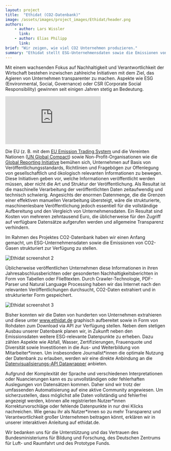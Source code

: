 ```yaml
---
layout: project
title:  "Ethidat (CO2-Datenbank)"
image: /assets/images/project_images/Ethidat/header.png
authors:
    - author: Lars Wissler
      link:
    - author: Elias Philipp
      link:
brief: "Wir zeigen, wie viel CO2 Unternehmen produzieren."
summary: "Ethidat stellt ESG-Unternehmensdaten sowie die Emissionen von CO2-Gasen strukturiert zur Verfügung, damit diese Daten besser von Wissenschaftler*innen und anderen Interessierten verwendet werden können."
---
```


Mit einem wachsenden Fokus auf Nachhaltigkeit und Verantwortlichkeit der Wirtschaft bestehen inzwischen zahlreiche Initiativen mit dem Ziel, das Agieren von Unternehmen transparenter zu machen. Aspekte wie ESG (Environmental, Social, Governance) oder CSR (Corporate Social Responsibility) gewinnen seit einigen Jahren stetig an Bedeutung. 

<div class="iframe-container">
    <iframe src="https://www.youtube-nocookie.com/embed/3MbmB0Fc4aw" frameborder="0" allow="accelerometer; autoplay; encrypted-media; gyroscope; picture-in-picture" allowfullscreen></iframe>
</div>

Die EU (z. B. mit dem [EU Emission Trading System](https://ec.europa.eu/clima/policies/ets/monitoring_en) und die Vereinten Nationen ([UN Global Compact](https://www.unglobalcompact.org/)) sowie Non-Profit-Organisationen wie die [Global Reporting Initiative](https://www.globalreporting.org/Pages/default.aspx) bemühen sich, Unternehmen auf Basis von Veröffentlichungsstandards, Richtlinien und Fragebögen zur Offenlegung von gesellschaftlich und ökologisch relevanten Informationen zu bewegen. Diese Initiativen geben vor, welche Informationen veröffentlicht werden müssen, aber nicht die Art und Struktur der Veröffentlichung. Als Resultat ist die maschinelle Verarbeitung der veröffentlichten Daten zeitaufwendig und technisch schwierig. Angesichts der enormen Datenmenge, die die Grenzen einer effektiven manuellen Verarbeitung übersteigt, wäre die strukturierte, maschinenlesbare Veröffentlichung jedoch essentiell für die vollständige Aufbereitung und den Vergleich von Unternehmensdaten. Ein Resultat sind Kosten von mehreren zehntausend Euro, die üblicherweise für den Zugriff auf verfügbare Datensätze aufgerufen werden und allgemeine Transparenz verhindern. 

Im Rahmen des Projektes CO2-Datenbank haben wir einen Anfang gemacht, um ESG-Unternehmensdaten sowie die Emissionen von CO2-Gasen strukturiert zur Verfügung zu stellen.

![Ethidat screenshot 2](/assets/images/project_images/Ethidat/Co2-2.jpg)

Üblicherweise veröffentlichen Unternehmen diese Informationen in ihren Jahresabschlussberichten oder gesonderten Nachhaltigkeitsberichten in Form von Tabellen oder Fließtexten. Durch Crawler-Technologie, PDF-Parser und Natural Language Processing haben wir das Internet nach den relevanten Veröffentlichungen durchsucht, CO2-Daten extrahiert und in strukturierter Form gespeichert. 

![Ethidat screenshot 3](/assets/images/project_images/Ethidat/Co2-3.jpg)

Bisher konnten wir die Daten von hunderten von Unternehmen extrahieren und diese unter www.ethidat.de graphisch aufbereitet sowie in Form von Rohdaten zum Download via API zur Verfügung stellen. Neben dem stetigen Ausbau unserer Datenbank planen wir, in Zukunft neben den Emissionsdaten weitere ESG-relevante Datenpunkte zu erheben. Dazu zählen Aspekte wie Abfall, Wasser, Zertifizierungen, Frauenquote und Diversität sowie Investitionen in die Aus- und Weiterbildung von Mitarbeiter\*innen. Um insbesondere Journalist\*innen die optimale Nutzung der Datenbank zu erlauben, werden wir eine direkte Anbindung an die [Datenvisualisierungs-API Datawrapper](https://www.datawrapper.de/) anbieten.

Aufgrund der Komplexität der Sprache und verschiedenen Interpretationen oder Nuancierungen kann es zu unvollständigen oder fehlerhaften Auslegungen von Datensätzen kommen.  Daher sind wir trotz der umfassenden Automatisierung auf eine aktive Community angewiesen. Um sicherzustellen, dass möglichst alle Daten vollständig und fehlerfrei angezeigt werden, können alle registrierten Nutzer\*innen Korrekturvorschläge oder fehlende Datenpunkte in nur drei Klicks nachreichen. Wie genau ihr als Nutzer\*innen so zu mehr Transparenz und Verantwortlichkeit großer Unternehmen beitragen könnt, erklären wir in unserer interaktiven Anleitung auf ethidat.de.

Wir bedanken uns für die Unterstützung und das Vertrauen des Bundesministeriums für Bildung und Forschung, des Deutschen Zentrums für Luft- und Raumfahrt und des Prototype Funds.
